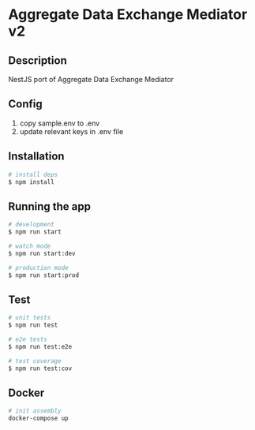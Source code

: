 # Aggregate Data Exchange Mediator v2

## Description

NestJS port of Aggregate Data Exchange Mediator

## Config

1. copy sample.env to .env
2. update relevant keys in .env file

## Installation

```bash
# install deps
$ npm install
```

## Running the app

```bash
# development
$ npm run start

# watch mode
$ npm run start:dev

# production mode
$ npm run start:prod
```

## Test

```bash
# unit tests
$ npm run test

# e2e tests
$ npm run test:e2e

# test coverage
$ npm run test:cov
```

## Docker

```bash
# init assembly
docker-compose up
```
